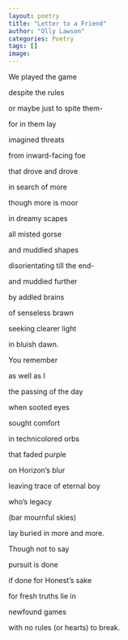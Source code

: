 ```yaml
---
layout: poetry
title: "Letter to a Friend"
author: "Olly Lawson"
categories: Poetry
tags: []
image:
---
```


We played the game

despite the rules

or maybe just to spite them-

for in them lay

imagined threats

from inward-facing foe

that drove and drove

in search of more

though more is moor

in dreamy scapes

all misted gorse

and muddied shapes

disorientating till the end-

and muddied further

by addled brains

of senseless brawn

seeking clearer light

in bluish dawn.



You remember

as well as I

the passing of the day

when sooted eyes

sought comfort

in technicolored orbs

that faded purple

on Horizon’s blur

leaving trace of eternal boy

who’s legacy

(bar mournful skies)

lay buried in more and more.

Though not to say

pursuit is done

if done for Honest’s sake

for fresh truths lie in

newfound games

with no rules (or hearts) to break.
